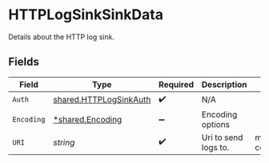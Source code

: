 # HTTPLogSinkSinkData

Details about the HTTP log sink.


## Fields

| Field                                                            | Type                                                             | Required                                                         | Description                                                      | Example                                                          |
| ---------------------------------------------------------------- | ---------------------------------------------------------------- | ---------------------------------------------------------------- | ---------------------------------------------------------------- | ---------------------------------------------------------------- |
| `Auth`                                                           | [shared.HTTPLogSinkAuth](../../models/shared/httplogsinkauth.md) | :heavy_check_mark:                                               | N/A                                                              |                                                                  |
| `Encoding`                                                       | [*shared.Encoding](../../models/shared/encoding.md)              | :heavy_minus_sign:                                               | Encoding options                                                 |                                                                  |
| `URI`                                                            | *string*                                                         | :heavy_check_mark:                                               | Uri to send logs to.                                             | my.log-collector.com                                             |